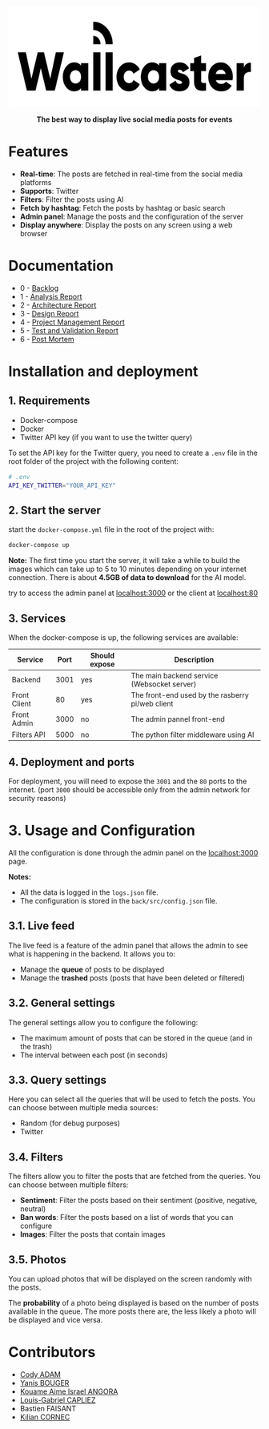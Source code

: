 
<!-- center image banner -->

<p align="center">
  <img src="doc/assets/banner.png" alt="Logo" height="200">
</p>
<p align="center">
    <b>The best way to display live social media posts for events</b>
</p>

# Features

- **Real-time**: The posts are fetched in real-time from the social media platforms
- **Supports**: Twitter
- **Filters**: Filter the posts using AI
- **Fetch by hashtag**: Fetch the posts by hashtag or basic search
- **Admin panel**: Manage the posts and the configuration of the server
- **Display anywhere**: Display the posts on any screen using a web browser

# Documentation 

- 0 - [Backlog](doc/backlog.md)
- 1 - [Analysis Report](doc/analysis-report.md)
- 2 - [Architecture Report](doc/architecture-report.md)
- 3 - [Design Report](doc/design-report.md)
- 4 - [Project Management Report](doc/management-report.md)
- 5 - [Test and Validation Report](doc/test-report.md)
- 6 - [Post Mortem](doc/post-mortem.md)

# Installation and deployment

## 1. Requirements

- Docker-compose
- Docker
- Twitter API key (if you want to use the twitter query)

To set the API key for the Twitter query, you need to create a `.env` file in the root folder of the project with the following content:

```bash
# .env
API_KEY_TWITTER="YOUR_API_KEY"
```

## 2. Start the server

start the `docker-compose.yml` file in the root of the project with:

```bash
docker-compose up
```

**Note:** The first time you start the server, it will take a while to build the images which can take up to 5 to 10 minutes depending on your internet connection. There is about **4.5GB of data to download** for the AI model.

try to access the admin panel at [localhost:3000](http://localhost:3000)
or the client at [localhost:80](http://localhost:80)

## 3. Services

When the docker-compose is up, the following services are available:

| Service      | Port | Should expose | Description                                      |
| ------------ | ---- | ------------- | ------------------------------------------------ |
| Backend      | 3001 | yes           | The main backend service (Websocket server)      |
| Front Client | 80   | yes           | The front-end used by the rasberry pi/web client |
| Front Admin  | 3000 | no            | The admin pannel front-end                       |
| Filters API  | 5000 | no            | The python filter middleware using AI            |

## 4. Deployment and ports

For deployment, you will need to expose the `3001` and the `80` ports to the internet. 
(port `3000` should be accessible only from the admin network for security reasons)

# 3. Usage and Configuration

All the configuration is done through the admin panel on the [localhost:3000](http://localhost:3000) page.

**Notes:** 
- All the data is logged in the `logs.json` file.
- The configuration is stored in the `back/src/config.json` file. 

## 3.1. Live feed

The live feed is a feature of the admin panel that allows the admin to see what is happening in the backend. It allows you to:
- Manage the **queue** of posts to be displayed
- Manage the **trashed** posts (posts that have been deleted or filtered)

## 3.2. General settings

The general settings allow you to configure the following:
- The maximum amount of posts that can be stored in the queue (and in the trash)
- The interval between each post (in seconds)


## 3.3. Query settings

Here you can select all the queries that will be used to fetch the posts. You can choose between multiple media sources:  
- Random (for debug purposes)
- Twitter

## 3.4. Filters

The filters allow you to filter the posts that are fetched from the queries. You can choose between multiple filters:

- **Sentiment**: Filter the posts based on their sentiment (positive, negative, neutral)
- **Ban words**: Filter the posts based on a list of words that you can configure
- **Images**: Filter the posts that contain images

## 3.5. Photos

You can upload photos that will be displayed on the screen randomly with the posts.

The **probability** of a photo being displayed is based on the number of posts available in the queue. The more posts there are, the less likely a photo will be displayed and vice versa.





# Contributors

- [Cody ADAM](https://github.com/CodyAdam)
- [Yanis BOUGER](https://github.com/12-3-8-s9b9o9j9t)
- [Kouame Aime Israel ANGORA](https://github.com/akai-code)
- [Louis-Gabriel CAPLIEZ](https://github.com/EdgeOfMemory-cloud) 
- Bastien FAISANT
- [Kilian CORNEC](https://github.com/Kali-ki)
